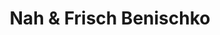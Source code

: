 ---
title: "Nah & Frisch Benischko"
url: /altenfelden/nah-und-frisch-benischko/
shop: Lebensmittel
---